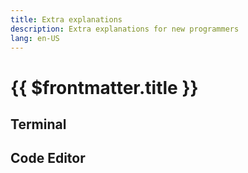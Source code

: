 ```yaml
---
title: Extra explanations
description: Extra explanations for new programmers
lang: en-US
---
```


# {{ $frontmatter.title }}

## Terminal

## Code Editor